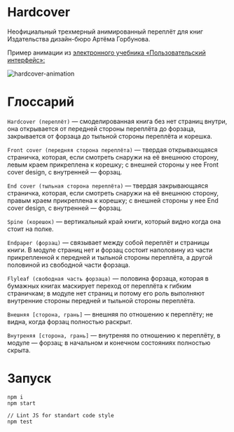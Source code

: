 # Hardcover
Неофициальный трехмерный анимированный переплёт для книг Издательства дизайн-бюро Артёма Горбунова.

Пример анимации из [электронного учебника «Пользовательский интерфейс»:](http://artgorbunov.ru/books/ui/demo/)

![hardcover-animation](https://cloud.githubusercontent.com/assets/1920639/25691437/8ab56e12-30a3-11e7-918e-5abc029238c5.gif)

# Глоссарий

`Hardcover (переплёт)` — смоделированная книга без нет страниц внутри, она открывается от передней стороны переплёта до форзаца, закрывается от форзаца до тыльной стороны переплёта и корешка.

`Front cover (передняя сторона переплёта)` — твердая открывающаяся страничка, которая, если смотреть снаружи на её внешнюю сторону, левым краем прикреплена к корешку; с внешней стороны у нее Front cover design, с внутренней — форзац.

`End cover (тыльная сторона переплёта)` — твердая закрывающаяся страничка, которая, если смотреть снаружи на её внешнюю сторону, правым краем прикреплена к корешку; c внешней стороны у нее End cover design, с внутренней — форзац.

`Spine (корешок)` — вертикальный край книги, который видно когда она стоит на полке.

`Endpaper (форзац)` — связывает между собой переплёт и страницы книги. В модуле страниц нет и форзац состоит наполовину из части прикрепленной к передней и тыльной стороны переплёта, а другой половиной из свободной части форзаца.

`Flyleaf (свободная часть форзаца)` — половина форзаца, которая в бумажных книгах маскирует переход от переплёта к гибким страничкам; в модуле нет страниц и потому его роль выполняют внутренние стороны передней и тыльной стороны переплёта.

`Внешняя [сторона, грань]` — внешняя по отношению к переплёту; не видна, когда форзац полностью раскрыт.

`Внутреняя [сторона, грань]` — внутреняя по отношению к переплёту, в модуле — форзац; в начальном и конечном состояниях полностью скрыта.

# Запуск

```
npm i
npm start

// Lint JS for standart code style
npm test
```
